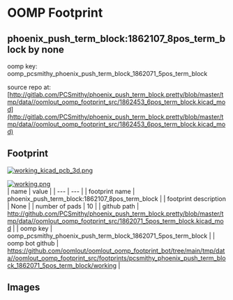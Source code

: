 # OOMP Footprint  
## phoenix_push_term_block:1862107_8pos_term_block  by none  
  
oomp key: oomp_pcsmithy_phoenix_push_term_block_1862071_5pos_term_block  
  
source repo at: [http://gitlab.com/PCSmithy/phoenix_push_term_block.pretty/blob/master/tmp/data//oomlout_oomp_footprint_src/1862453_6pos_term_block.kicad_mod](http://gitlab.com/PCSmithy/phoenix_push_term_block.pretty/blob/master/tmp/data//oomlout_oomp_footprint_src/1862453_6pos_term_block.kicad_mod)  
## Footprint  
  
[![working_kicad_pcb_3d.png](working_kicad_pcb_3d_600.png)](working_kicad_pcb_3d.png)  
  
[![working.png](working_600.png)](working.png)  
| name | value | 
| --- | --- | 
| footprint name | phoenix_push_term_block:1862107_8pos_term_block | 
| footprint description | None | 
| number of pads | 10 | 
| github path | http://github.com/PCSmithy/phoenix_push_term_block.pretty/blob/master/tmp/data//oomlout_oomp_footprint_src/1862071_5pos_term_block.kicad_mod | 
| oomp key | oomp_pcsmithy_phoenix_push_term_block_1862071_5pos_term_block | 
| oomp bot github | https://github.com/oomlout/oomlout_oomp_footprint_bot/tree/main/tmp/data//oomlout_oomp_footprint_src/footprints/pcsmithy_phoenix_push_term_block_1862071_5pos_term_block/working | 
## Images  
